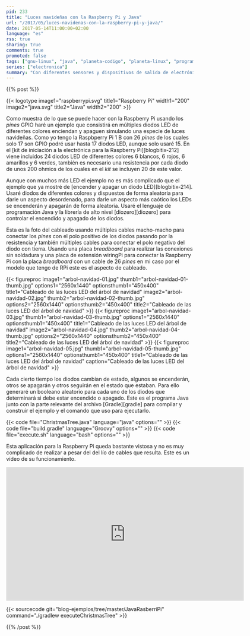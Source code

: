 ```yaml
---
pid: 233
title: "Luces navideñas con la Raspberry Pi y Java"
url: "/2017/05/luces-navidenas-con-la-raspberry-pi-y-java/"
date: 2017-05-14T11:00:00+02:00
language: "es"
rss: true
sharing: true
comments: true
promoted: false
tags: ["gnu-linux", "java", "planeta-codigo", "planeta-linux", "programacion"]
series: ["electronica"]
summary: "Con diferentes sensores y dispositivos de salida de electrónica se pueden realizar proyectos muy interesantes. En el siguiente usaré múltiples diodos LED que se encenderán y apagarán de forma aleatoria cada cierto tiempo. El resultado será muy vistoso y lo utilizaré cuando lleguen las fechas como luces navideñas."
---
```


{{% post %}}

{{< logotype image1="raspberrypi.svg" title1="Raspberry Pi" width1="200" image2="java.svg" title2="Java" width2="200" >}}

Como muestra de lo que se puede hacer con la Raspberry Pi usando los _pines_ GPIO haré un ejemplo que consistirá en múltiples diodos LED de diferentes colores enciendan y apaguen simulando una especie de luces navideñas. Como yo tengo la Raspbperry Pi 1 B con 26 _pines_ de los cuales solo 17 son GPIO podré usar hasta 17 diodos LED, aunque solo usaré 15. En el [kit de iniciación a la electrónica para la Raspberry Pi][blogbitix-212] viene incluidos 24 diodos LED de diferentes colores 6 blancos, 6 rojos, 6 amarillos y 6 verdes, también es necesario una resistencia por cada diodo de unos 200 ohmios de los cuales en el _kit_ se incluyen 20 de este valor.

Aunque con muchos más LED el ejemplo no es más complicado que el ejemplo que ya mostré de [encender y apagar un diodo LED][blogbitix-214]. Usaré diodos de diferentes colores y dispuestos de forma aleatoria para darle un aspecto desordenado, para darle un aspecto más caótico los LEDs se encenderán y apagarán de forma aleatoria. Usaré el lenguaje de programación Java y la librería de alto nivel [diozero][diozero] para controlar el encendido y apagado de los diodos.

Esta es la foto del cableado usando múltiples cables macho-macho para conectar los _pines_ con el polo positivo de los diodos pasando por la resistencia y también múltiples cables para conectar el polo negativo del diodo con tierra. Usando una placa _breadboard_ para realizar las conexiones sin soldadura y una placa de extensión wiringPi para conectar la Raspberry Pi con la placa _breadboard_ con un cable de 26 _pines_ en mi caso por el modelo que tengo de RPi este es el aspecto de cableado.

{{< figureproc
    image1="arbol-navidad-01.jpg" thumb1="arbol-navidad-01-thumb.jpg" options1="2560x1440" optionsthumb1="450x400" title1="Cableado de las luces LED del árbol de navidad"
    image2="arbol-navidad-02.jpg" thumb2="arbol-navidad-02-thumb.jpg" options2="2560x1440" optionsthumb2="450x400" title2="Cableado de las luces LED del árbol de navidad" >}}
{{< figureproc
    image1="arbol-navidad-03.jpg" thumb1="arbol-navidad-03-thumb.jpg" options1="2560x1440" optionsthumb1="450x400" title1="Cableado de las luces LED del árbol de navidad"
    image2="arbol-navidad-04.jpg" thumb2="arbol-navidad-04-thumb.jpg" options2="2560x1440" optionsthumb2="450x400" title2="Cableado de las luces LED del árbol de navidad" >}}
{{< figureproc
    image1="arbol-navidad-05.jpg" thumb1="arbol-navidad-05-thumb.jpg" options1="2560x1440" optionsthumb1="450x400" title1="Cableado de las luces LED del árbol de navidad"
    caption="Cableado de las luces LED del árbol de navidad" >}}

Cada cierto tiempo los diodos cambian de estado, algunos se encenderán, otros se apagarán y otros seguirán en el estado que estaban. Para ello generaré un booleano aleatorio para cada uno de los diodos que determinará si debe estar encendido o apagado. Este es el programa Java junto con la parte relevante del archivo [Gradle][gradle] para compilar y construir el ejemplo y el comando que uso para ejecutarlo.

{{< code file="ChristmasTree.java" language="java" options="" >}}
{{< code file="build.gradle" language="Groovy" options="" >}}
{{< code file="execute.sh" language="bash" options="" >}}

Esta aplicación para la Raspberry Pi queda bastante vistosa y no es muy complicado de realizar a pesar del del lío de cables que resulta. Este es un vídeo de su funcionamiento.

<div class="media media-video">
  <iframe width="640" height="360" src="https://www.youtube.com/embed/F2BChbcyr5g" frameborder="0" allowfullscreen></iframe>
</div>

{{< sourcecode git="blog-ejemplos/tree/master/JavaRasberriPi" command="./gradlew executeChristmasTree" >}}

{{% /post %}}
